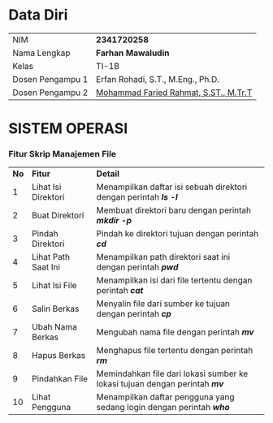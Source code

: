 # Data Diri

|                  |                                                                     |
| ---------------- | ------------------------------------------------------------------- |
| NIM              | **2341720258**                                                      |
| Nama Lengkap     | **Farhan Mawaludin**                                                |
| Kelas            | TI-1B                                                               |
| Dosen Pengampu 1 | Erfan Rohadi, S.T., M.Eng., Ph.D.                                   |
| Dosen Pengampu 2 | [Mohammad Faried Rahmat, S.ST., M.Tr.T](https://github.com/mrhmt80) |

# SISTEM OPERASI
### Fitur Skrip Manajemen File
|  |  |  |
|--|--|--|
| **No** | **Fitur** | **Detail** |
| 1 | Lihat Isi Direktori | Menampilkan daftar isi sebuah direktori dengan perintah ***ls -l*** |
| 2 | Buat Direktori | Membuat direktori baru dengan perintah ***mkdir -p*** |
| 3 | Pindah Direktori | Pindah ke direktori tujuan dengan perintah ***cd*** |
| 4 | Lihat Path Saat Ini | Menampilkan path direktori saat ini dengan perintah ***pwd*** |
| 5 | Lihat Isi File | Menampilkan isi dari file tertentu dengan perintah ***cat*** |
| 6 | Salin Berkas | Menyalin file dari sumber ke tujuan dengan perintah ***cp*** |
| 7 | Ubah Nama Berkas | Mengubah nama file dengan perintah ***mv*** |
| 8 | Hapus Berkas | Menghapus file tertentu dengan perintah ***rm*** |
| 9 | Pindahkan File | Memindahkan file dari lokasi sumber ke lokasi tujuan dengan perintah ***mv*** |
| 10 | Lihat Pengguna | Menampilkan daftar pengguna yang sedang login dengan perintah ***who*** |